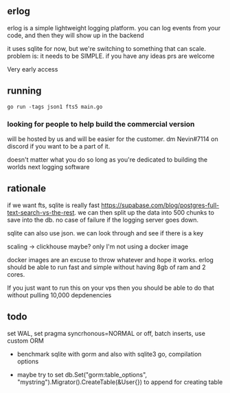 ## erlog

erlog is a simple lightweight logging platform. you can log events from your code, and then they will show up in the backend

it uses sqlite for now, but we're switching to something that can scale. problem is: it needs to be SIMPLE. if you have any ideas prs are welcome

Very early access

## running

`go run -tags json1 fts5 main.go`

### looking for people to help build the commercial version

will be hosted by us and will be easier for the customer. dm Nevin#7114 on discord if you want to be a part of it.

doesn't matter what you do so long as you're dedicated to building the worlds next logging software

## rationale

if we want fts, sqlite is really fast https://supabase.com/blog/postgres-full-text-search-vs-the-rest.
we can then split up the data into 500 chunks to save into the db. no case of failure if the logging server goes down.

sqlite can also use json. we can look through and see if there is a key

scaling -> clickhouse maybe? only I'm not using a docker image

docker images are an excuse to throw whatever and hope it works. erlog should be able to run fast and simple without having 8gb of ram and 2 cores.

If you just want to run this on your vps then you should be able to do that without pulling 10,000 depdenencies

## todo

set WAL, set pragma syncrhonous=NORMAL or off, batch inserts, use custom ORM

- benchmark sqlite with gorm and also with sqlite3 go, compilation options

- maybe try to set db.Set("gorm:table_options", "mystring").Migrator().CreateTable(&User{}) to append for creating table

